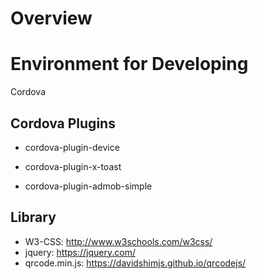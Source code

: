 # Overview

# Environment for Developing
Cordova

## Cordova Plugins
- cordova-plugin-device
- cordova-plugin-x-toast

- cordova-plugin-admob-simple


## Library
- W3-CSS: http://www.w3schools.com/w3css/
- jquery: https://jquery.com/
- qrcode.min.js: https://davidshimjs.github.io/qrcodejs/
